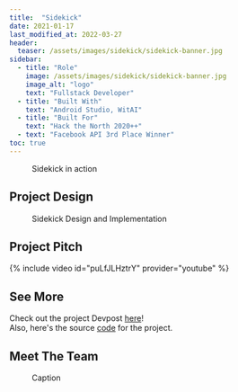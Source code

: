 ```yaml
---
title:  "Sidekick"
date: 2021-01-17
last_modified_at: 2022-03-27
header:
  teaser: /assets/images/sidekick/sidekick-banner.jpg
sidebar:
  - title: "Role"
    image: /assets/images/sidekick/sidekick-banner.jpg
    image_alt: "logo"
    text: "Fullstack Developer"
  - title: "Built With"
    text: "Android Studio, WitAI"    
  - title: "Built For"
    text: "Hack the North 2020++"
  - text: "Facebook API 3rd Place Winner"
toc: true
---
```


<figure style="width: 50%" class="align-center">
  <img src="{{ site.url }}{{ site.baseurl }}/assets/images/sidekick/sidekick-inaction.png" alt="">
  <figcaption>Sidekick in action</figcaption>
</figure>

<!-- TODO: PROJECT DESCRIPTION -->

## Project Design

<figure class="align-center">
  <img src="{{ site.url }}{{ site.baseurl }}/assets/images/sidekick/sidekick-design.jpg" alt="">
  <figcaption>Sidekick Design and Implementation</figcaption>
</figure>

<!-- Talk About Design of App -->


## Project Pitch

{% include video id="puLfJLHztrY" provider="youtube" %}

## See More

Check out the project Devpost [here][sidekick-devpost]!  
Also, here's the source [code][sidekick-repo] for the project.


## Meet The Team

<figure class="align-center">
  <img src="{{ site.url }}{{ site.baseurl }}/assets/images/sidekick/sidekick-team.jpg" alt="">
  <figcaption>Caption</figcaption>
</figure>


[sidekick-devpost]: https://devpost.com/software/cookingbuddy
[sidekick-repo]: https://github.com/mayaNg-git/sidekick-hackthenorth
